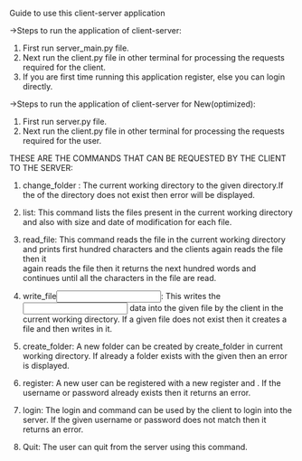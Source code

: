 Guide to use this client-server application

->Steps to run the application of client-server:
  1) First run server_main.py file.
  2) Next run the client.py file in other terminal for processing the requests required for the client.
  3) If you are first time running this application register, else you can login directly.  

->Steps to run the application of client-server for New(optimized):
  1) First run server.py file.
  2) Next run the client.py file in other terminal for processing the requests required for the user. 

THESE ARE THE COMMANDS THAT CAN BE REQUESTED BY THE CLIENT TO THE SERVER:

1. change_folder <name>:
	The current working directory to the given directory.If the <name> of the directory does not exist then error will be displayed.

2. list:
	 This command lists the files present in the current working directory and also with size and date of modification for each file.

3. read_file<name>:
	This command reads the file<name> in the current working directory and prints first hundred characters and the clients again reads the file then it  
	again reads the file then it returns the next hundred words and continues until all the characters in the file are read.

4. write_file<name><input>:
	 This writes the <input> data into the given file <name> by the client in the current working directory.
	 If a given file does not exist then it creates a file and then writes in it.

5. create_folder<name>:
	A new folder can be created by create_folder<name> in current working directory. If already a folder exists with the given <name> then an error is displayed.

6. register<username><password>:
	 A new user can be registered with a new register<username> and <password>. If the username or password already exists then it returns an error.
	
7. login<username><password>:
	The login<username> and <password> command can be used by the client to login into the server. If the given username or password 
        does not match then it returns an error.

8. Quit:
	The user can quit from the server using this command.
